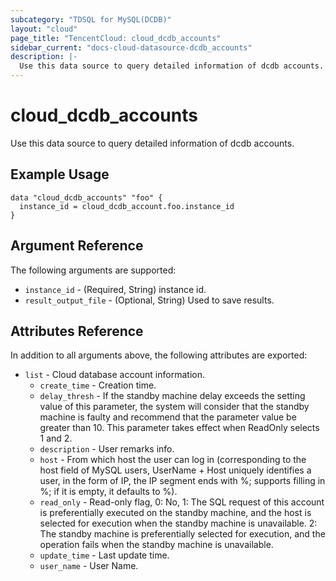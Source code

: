 ```yaml
---
subcategory: "TDSQL for MySQL(DCDB)"
layout: "cloud"
page_title: "TencentCloud: cloud_dcdb_accounts"
sidebar_current: "docs-cloud-datasource-dcdb_accounts"
description: |-
  Use this data source to query detailed information of dcdb accounts.
---
```


# cloud_dcdb_accounts

Use this data source to query detailed information of dcdb accounts.

## Example Usage

```hcl
data "cloud_dcdb_accounts" "foo" {
  instance_id = cloud_dcdb_account.foo.instance_id
}
```

## Argument Reference

The following arguments are supported:

* `instance_id` - (Required, String) instance id.
* `result_output_file` - (Optional, String) Used to save results.

## Attributes Reference

In addition to all arguments above, the following attributes are exported:

* `list` - Cloud database account information.
  * `create_time` - Creation time.
  * `delay_thresh` - If the standby machine delay exceeds the setting value of this parameter, the system will consider that the standby machine is faulty and recommend that the parameter value be greater than 10. This parameter takes effect when ReadOnly selects 1 and 2.
  * `description` - User remarks info.
  * `host` - From which host the user can log in (corresponding to the host field of MySQL users, UserName + Host uniquely identifies a user, in the form of IP, the IP segment ends with %; supports filling in %; if it is empty, it defaults to %).
  * `read_only` - Read-only flag, 0: No, 1: The SQL request of this account is preferentially executed on the standby machine, and the host is selected for execution when the standby machine is unavailable. 2: The standby machine is preferentially selected for execution, and the operation fails when the standby machine is unavailable.
  * `update_time` - Last update time.
  * `user_name` - User Name.


